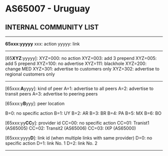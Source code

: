 # AS65007 - Uruguay



## INTERNAL COMMUNITY LIST


----------------------------------------------------------------

**65xxx:yyyyy**
xxx: action
yyyyy: link

----------------------------------------------------------------

\[65**XYZ**:yyyyy]:
XYZ=000: no action
XYZ=003: add 3 prepend
XYZ=005: add 5 prepend
XYZ=100: no advertise
XYZ=111: blackhole
XYZ=200: change MED
XYZ=301: advertise to customers only
XYZ=302: advertise to regional customers only

----------------------------------------------------------------

\[65xxx:**A**yyyy]: kind of peer
A=1: advertise to all peers
A=2: advertise to transit peers
A=3: advertise to peering peers

\[65xxx:y**B**yyy]: peer location

B=0: no specific action
B=1: UY
B=2: AR
B=3: BR
B=4: PA
B=5: MX
B=6: BO

\[65xxx:yy**CC**y]: provider id
CC=00: no specific action
CC=01: Tranist1 (AS65005)
CC=02: Transit2 (AS65006)
CC=03: IXP (AS65000)

\[65xxx:yyyy**D**]: link id (when multiple links with same provider)
D=0: no specific action
D=1: link No. 1
D=2: link No. 2

----------------------------------------------------------------



